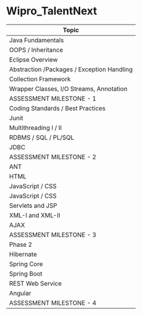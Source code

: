 # Wipro_TalentNext

| Topic                                         |
|-----------------------------------------------|
| Java Fundamentals                             |
| OOPS / Inheritance                            |
| Eclipse Overview                              |
| Abstraction /Packages / Exception Handling    |
| Collection Framework                          |
| Wrapper Classes, I/O Streams, Annotation      |
| ASSESSMENT MILESTONE - 1                      |
| Coding Standards / Best Practices             |
| Junit                                         |
| Multithreading I / II                         |
| RDBMS / SQL / PL/SQL                          |
| JDBC                                          |
| ASSESSMENT MILESTONE - 2                      |
| ANT                                           |
| HTML                                          |
| JavaScript / CSS                              |
| JavaScript / CSS                              |
| Servlets and JSP                              |
| XML-I and XML-II                              |
| AJAX                                          |
| ASSESSMENT MILESTONE - 3                      |
| Phase 2                                       |
| Hibernate                                     |
| Spring Core                                   |
| Spring Boot                                   |
| REST Web Service                              |
| Angular                                       |
| ASSESSMENT MILESTONE - 4                      |
